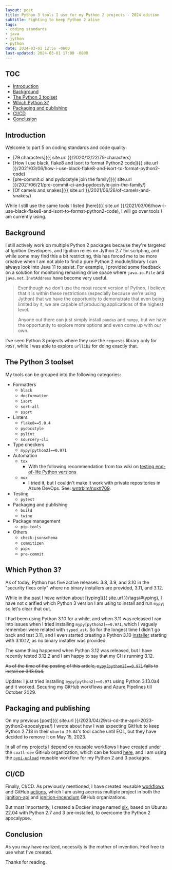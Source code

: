 ```yaml
---
layout: post
title: Python 3 tools I use for my Python 2 projects - 2024 edition
subtitle: Fighting to keep Python 2 alive
tags:
- coding standards
- java
- jython
- python
date: 2024-03-01 12:56 -0800
last-updated: 2024-03-01 17:00 -0800
---
```

## TOC

- [Introduction](#introduction)
- [Background](#background)
- [The Python 3 toolset](#the-python-3-toolset)
- [Which Python 3?](#which-python-3)
- [Packaging and publishing](#packaging-and-publishing)
- [CI/CD](#cicd)
- [Conclusion](#conclusion)

## Introduction

Welcome to part 5 on coding standards and code quality:

- [79 characters]({{ site.url }}/2020/12/22/79-characters)
- [How I use black, flake8 and isort to format Python2 code]({{ site.url }}/2021/03/06/how-i-use-black-flake8-and-isort-to-format-python2-code)
- [pre-commit.ci and pydocstyle join the family]({{ site.url }}/2021/06/21/pre-commit-ci-and-pydocstyle-join-the-family/)
- [Of camels and snakes]({{ site.url }}/2021/06/26/of-camels-and-snakes/)

While I still use the same tools I listed [here]({{ site.url }}/2021/03/06/how-i-use-black-flake8-and-isort-to-format-python2-code), I will go over tools I am currently using.

## Background

I still actively work on multiple Python 2 packages because they're targeted at Ignition Developers, and Ignition relies on Jython 2.7 for scripting, and while some may find this a bit restricting, this has forced me to be more creative when I am not able to find a pure Python 2 module/library I can always look into Java 11 to assist. For example, I provided some feedback on a solution for monitoring remaining drive space where `java.io.File` and `java.net.InetAddress` have become very useful.

>Eventhough we don't use the most recent version of Python, I believe that it is within these restrictions (especially because we're using Jython) that we have the opportunity to demonstrate that even being limited by it, we are capable of producing applications of the highest level.
>
>Anyone out there can just simply install `pandas` and `numpy`, but we have the opportunity to explore more options and even come up with our own.

I've seen Python 3 projects where they use the `requests` library only for `POST`, while I was able to explore `urllib2` for doing exactly that.

## The Python 3 toolset

My tools can be grouped into the following categories:

- Formatters
  - `black`
  - `docformatter`
  - `isort`
  - `sort-all`
  - `ssort`
- Linters
  - `flake8==5.0.4`
  - `pydocstyle`
  - `pylint`
  - `sourcery-cli`
- Type checkers
  - `mypy[python2]==0.971`
- Automation
  - `tox`
    - With the following recommendation from tox.wiki on [testing end-of-life Python versions](https://tox.wiki/en/latest/faq.html#testing-end-of-life-python-versions)
  - `nox`
    - I tried it, but I couldn't make it work with private repositories in Azure DevOps. See: [wntrblm/nox#709](https://github.com/wntrblm/nox/issues/709).
- Testing
  - `pytest`
- Packaging and publishing
  - `build`
  - `twine`
- Package management
  - `pip-tools`
- Others
  - `check-jsonschema`
  - `commitizen`
  - `pipx`
  - `pre-commit`

## Which Python 3?

As of today, Python has five active releases: 3.8, 3.9, and 3.10 in the "security fixes only" where no binary installers are provided, 3.11, and 3.12.

While in the past I have written about [typing]({{ site.url }}/tags/#typing), I have not clarified which Python 3 version I am using to install and run `mypy`; so let's clear that out.

I had been using Python 3.10 for a while, and when 3.11 was released I ran into issues when I tried installing `mypy[python2]==0.971`, which I vaguely remember were related with `typed_ast`. So for the longest time I didn't go back and test 3.11, and I even started creating a Python 3.10 [installer](https://github.com/coatl-dev/cpython/releases) starting with 3.10.12, as no binary installer was provided.

The same thing happened when Python 3.12 was released, but I have recently tested 3.12.2 and I am happy to say that my CI is running 3.12.

~~As of the time of the posting of this article, `mypy[python2]==0.971` fails to install on 3.13.0a4.~~

Update: I just tried installing `mypy[python2]==0.971` using Python 3.13.0a4 and it worked. Securing my GitHub workflows and Azure Pipelines till October 2029.

## Packaging and publishing

On my previous [post]({{ site.url }}/2023/04/29/ci-cd-the-april-2023-python2-apocalypse/) I wrote about how I was expecting GitHub to keep Python 2.7.18 in their `ubuntu-20.04`'s tool cache until EOL, but they have decided to remove it on May 15, 2023.

In all of my projects I depend on reusable workflows I have created under the `coatl-dev` GitHub organization, which can be found [here](https://github.com/coatl-dev/workflows), and I am using the [`pypi-upload`](https://github.com/coatl-dev/workflows#githubworkflowspypi-uploadyml) reusable workflow for my Python 2 and 3 packages.

## CI/CD

Finally, CI/CD. As previously mentioned, I have created reusable [workflows](https://github.com/coatl-dev/workflows) and GitHub [actions](https://github.com/coatl-dev/actions), which I am using accross multiple project in both the [ignition-api](https://github.com/ignition-api) and [ignition-incendium](https://github.com/ignition-incendium) GitHub organizations.

But most importantly, I created a Docker image named [six](https://hub.docker.com/r/coatldev/six), based on Ubuntu 22.04 with Python 2.7 and 3 pre-installed, to overcome the Python 2 apocalypse.

## Conclusion

As you may have realized, necessity is the mother of invention. Feel free to use what I've created.

Thanks for reading.
